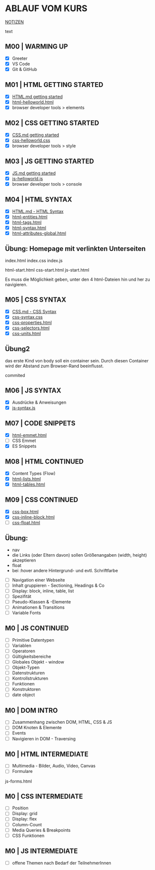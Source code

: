 # ABLAUF VOM KURS

[NOTIZEN](./NOTES.md)

text

## M00 | WARMING UP

- [x] Greeter
- [x] VS Code
- [x] Git & GitHub

## M01 | HTML GETTING STARTED

- [x] [HTML.md getting started](./theory-app/slides/HTML.md#html--getting-started)
- [x] [html-helloworld.html](./theory-app/html-helloworld.html) <!-- Beim ersten Mal klick einfach auf den Link, um die Datei anzulegen -->
- [x] browser developer tools > elements

## M02 | CSS GETTING STARTED

- [x] [CSS.md getting started](./theory-app/slides/CSS.md#css--getting-started)
- [x] [css-helloworld.css](./theory-app/css-helloworld.css) <!-- Beim ersten Mal klick einfach auf den Link, um die Datei anzulegen -->
- [x] browser developer tools > style

## M03 | JS GETTING STARTED

- [x] [JS.md getting started](./theory-app/slides/JS.md#js--getting-started)
- [x] [js-helloworld.js](./theory-app/js-helloworld.js) <!-- Beim ersten Mal klick einfach auf den Link, um die Datei anzulegen -->
- [x] browser developer tools > console

## M04 | HTML SYNTAX

- [x] [HTML.md - HTML Syntax](./theory-app/slides/HTML.md#html--syntax)
- [x] [html-entities.html](./theory-app/html-entities.html)
- [x] [html-tags.html](./theory-app/html-tags.html)
- [x] [html-syntax.html](./theory-app/html-syntax.html)
- [x] [html-attributes-global.html](./theory-app/html-attributes-global.html)

## Übung: Homepage mit verlinkten Unterseiten

index.html
index.css
index.js

html-start.html
css-start.html
js-start.html

Es muss die Möglichkeit geben, unter den 4 html-Dateien hin und her zu navigieren.

<!-- <a href=""></a> -->

## M05 | CSS SYNTAX

- [x] [CSS.md - CSS Syntax](./theory-app/slides/CSS.md#css--syntax)
- [x] [css-syntax.css](./theory-app/css-syntax.css)
- [x] [css-properties.html](./theory-app/css-properties.html)
- [x] [css-selectors.html](./theory-app/css-selectors.html)
- [x] [css-units.html](./theory-app/css-units.html)

## Übung2

das erste Kind von body soll ein container sein.
Durch diesen Container wird der Abstand zum Browser-Rand beeinflusst.

commited

## M06 | JS SYNTAX

- [x] Ausdrücke & Anweisungen
- [x] [js-syntax.js](./theory-app/js-syntax.js)

## M07 | CODE SNIPPETS

- [x] [html-emmet.html](./theory-app/html-emmet.html)
- [ ] CSS Emmet
- [x] ES Snippets

## M08 | HTML CONTINUED

- [x] Content Types (Flow)
- [x] [html-lists.html](./theory-app/html-lists.html)
- [x] [html-tables.html](./theory-app/html-tables.html)

## M09 | CSS CONTINUED

- [x] [css-box.html](./theory-app/css-box.html)
- [x] [css-inline-block.html](./theory-app/css-inline-block.html)
- [ ] [css-float.html](./theory-app/css-float.html)

## Übung:

- nav
- die Links (oder Eltern davon) sollen Größenangaben (width, height) akzeptieren
- float
- bei :hover andere Hintergrund- und evtl. Schriftfarbe

- [ ] Navigation einer Webseite
- [ ] Inhalt gruppieren - Sectioning, Headings & Co
- [ ] Display: block, inline, table, list
- [ ] Spezifität
- [ ] Pseudo-Klassen & -Elemente
- [ ] Animationen & Transitions
- [ ] Variable Fonts

## M0 | JS CONTINUED

- [ ] Primitive Datentypen
- [ ] Variablen
- [ ] Operatoren
- [ ] Gültigkeitsbereiche
- [ ] Globales Objekt - window
- [ ] Objekt-Typen
- [ ] Datenstrukturen
- [ ] Kontrollstrukturen
- [ ] Funktionen
- [ ] Konstruktoren
- [ ] date object

## M0 | DOM INTRO

- [ ] Zusammenhang zwischen DOM, HTML, CSS & JS
- [ ] DOM Knoten & Elemente
- [ ] Events
- [ ] Navigieren in DOM - Traversing

## M0 | HTML INTERMEDIATE

- [ ] Multimedia - Bilder, Audio, Video, Canvas
- [ ] Formulare

js-forms.html

## M0 | CSS INTERMEDIATE

- [ ] Position
- [ ] Display: grid
- [ ] Display: flex
- [ ] Column-Count
- [ ] Media Queries & Breakpoints
- [ ] CSS Funktionen

## M0 | JS INTERMEDIATE

- [ ] offene Themen nach Bedarf der TeilnehmerInnen

